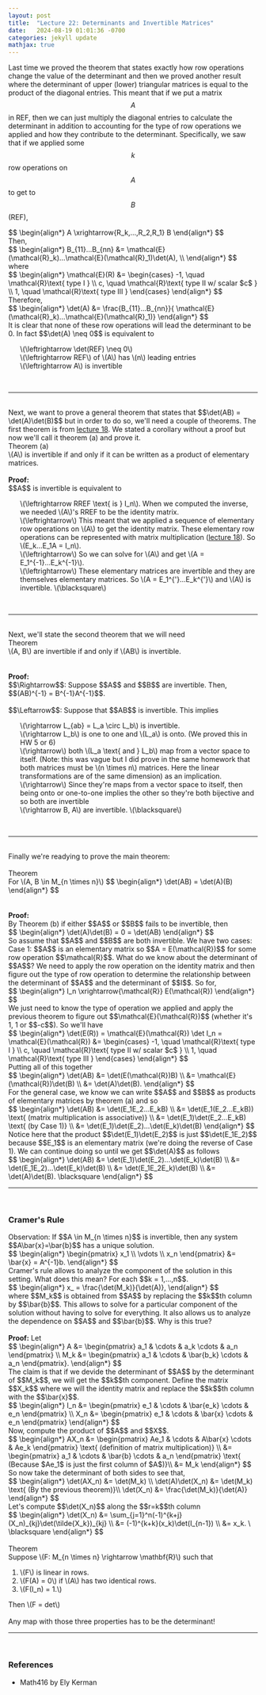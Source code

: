 ```yaml
---
layout: post
title:  "Lecture 22: Determinants and Invertible Matrices"
date:   2024-08-19 01:01:36 -0700
categories: jekyll update
mathjax: true
---
```

Last time we proved the theorem that states exactly how row operations change the value of the determinant and then we proved another result where the determinant of upper (lower) triangular matrices is equal to the product of the diagonal entries. This meant that if we put a matrix $$A$$ in REF, then we can just multiply the diagonal entries to calculate the determinant in addition to accounting for the type of row operations we applied and how they contribute to the determinant. Specifically, we saw that if we applied some $$k$$ row operations on $$A$$ to get to $$B$$ (REF),
<div>
$$
\begin{align*}
A \xrightarrow{R_k,...,R_2,R_1} B
\end{align*}
$$
</div>
Then,
<div>
$$
\begin{align*}
B_{11}...B_{nn} &= \mathcal{E}(\mathcal{R}_k)...\mathcal{E}(\mathcal{R}_1)\det(A), \\
\end{align*}
$$
</div>
where
<div>
$$
\begin{align*}
\mathcal{E}(R) &= 
\begin{cases} 
-1, \quad \mathcal{R}\text{ type I } \\
c, \quad \mathcal{R}\text{ type II w/ scalar $c$ } \\
1, \quad \mathcal{R}\text{ type III }
\end{cases}
\end{align*}
$$
</div>
Therefore,
<div>
$$
\begin{align*}
\det(A) &= \frac{B_{11}...B_{nn}}{ \mathcal{E}(\mathcal{R}_k)...\mathcal{E}(\mathcal{R}_1)}
\end{align*}
$$
</div>
<!------------------------------------------------------------------------------------>
It is clear that none of these row operations will lead the determinant to be 0. In fact $$\det(A) \neq 0$$ is equivalent to
<ul style="list-style: none;">
<li>\(\leftrightarrow \det(REF) \neq 0\)</li>
<li>\(\leftrightarrow REF\) of \(A\) has \(n\) leading entries</li>
<li>\(\leftrightarrow A\) is invertible</li>
</ul>
<br>
<hr>
<br>
<!------------------------------------------------------------------------------------>
Next, we want to prove a general theorem that states that $$\det(AB) = \det(A)\det(B)$$ but in order to do so, we'll need a couple of theorems. The first theorem is from <a href="https://strncat.github.io/jekyll/update/2024/08/10/lec18-elementary-matrices.html"> lecture 18</a>. We stated a corollary without a proof but now we'll call it theorem (a) and prove it.
<!------------------------------------------------------------------------------------>
<div class="purdiv">
Theorem (a)
</div>
<div class="purbdiv">
\(A\) is invertible if and only if it can be written as a product of elementary matrices.
</div>
<br>
<b>Proof:</b>
<br>
$$A$$ is invertible is equivalent to 
<ul style="list-style: none;">

<li>\(\leftrightarrow RREF \text{ is } I_n\). When we computed the inverse, we needed  \(A\)'s RREF to be the identity matrix.</li>

<li>\(\leftrightarrow\) This meant that we applied a sequence of elementary row operations on \(A\) to get the identity matrix. These elementary row operations can be represented with matrix multiplication (<a href="https://strncat.github.io/jekyll/update/2024/08/10/lec18-elementary-matrices.html">lecture 18</a>). So \(E_k...E_1A = I_n\). </li>

<li>\(\leftrightarrow\) So we can solve for \(A\) and get \(A = E_1^{-1}...E_k^{-1}\).</li>

<li>\(\leftrightarrow\) These elementary matrices are invertible and they are themselves elementary matrices. So \(A = E_1^{'}...E_k^{'}\) and \(A\) is invertible. \(\blacksquare\)</li>
</ul>
<br>
<hr>
<br>
<!------------------------------------------------------------------------------------>
Next, we'll state the second theorem that we will need
<br>
<div class="purdiv">
Theorem
</div>
<div class="purbdiv">
\(A, B\) are invertible if and only if \(AB\) is invertible.
</div>
<br>
<br>
<b>Proof:</b>
<br>
$$\Rightarrow$$: Suppose $$A$$ and $$B$$ are invertible. Then, $$(AB)^{-1} = B^{-1}A^{-1}$$.
<br>
<br>
$$\Leftarrow$$: Suppose that $$AB$$ is invertible. This implies

<ul style="list-style: none;">

<li>\(\rightarrow L_{ab} = L_a \circ L_b\) is invertible.</li>

<li>\(\rightarrow L_b\) is one to one and \(L_a\) is onto. (We proved this in HW 5 or 6)</li>

<li>\(\rightarrow\) both \(L_a \text{ and } L_b\) map from a vector space to itself. (Note: this was vague but I did prove in the same homework that both matrices must be \(n \times n\) matrices. Here the linear transformations are of the same dimension) as an implication.</li>

<li>\(\rightarrow\) Since they're maps from a vector space to itself, then being onto or one-to-one implies the other so they're both bijective and so both are invertible </li>

<Li>\(\rightarrow B, A\) are invertible. \(\blacksquare\) </li>
</ul>
<br>
<hr>
<br>
<!------------------------------------------------------------------------------------>
Finally we're readying to prove the main theorem:
<br>
<br>
<div class="purdiv">
Theorem
</div>
<div class="purbdiv">
For \(A, B \in M_{n \times n}\)
$$
\begin{align*}
\det(AB) = \det(A)(B)
\end{align*}
$$
</div>
<br>
<br>
<b>Proof:</b>
<br>
By Theorem (b) if either $$A$$ or $$B$$ fails to be invertible, then
<div>
$$
\begin{align*}
\det(A)\det(B) = 0 = \det(AB)
\end{align*}
$$
</div>
So assume that $$A$$ and $$B$$ are both invertible. We have two cases:
<br>
Case 1: $$A$$ is an elementary matrix so $$A = E(\mathcal{R})$$ for some row operation $$\mathcal{R}$$. What do we know about the determinant of $$A$$? We need to apply the row operation on the identity matrix and then figure out the type of row operation to determine the relationship between the determinant of $$A$$ and the determinant of $$I$$. So for,
<div>
$$
\begin{align*}
I_n \xrightarrow{\mathcal{R}} E(\mathcal{R})
\end{align*}
$$
</div>
We just need to know the type of operation we applied and apply the previous theorem to figure out $$\mathcal{E}(\mathcal{R})$$ (whether it's 1, 1 or $$-c$$). So we'll have 
<div>
$$
\begin{align*}
\det(E(R)) = \mathcal{E}(\mathcal{R}) \det I_n = \mathcal{E}(\mathcal{R})  &= 
\begin{cases} 
-1, \quad \mathcal{R}\text{ type I } \\
c, \quad \mathcal{R}\text{ type II w/ scalar $c$ } \\
1, \quad \mathcal{R}\text{ type III }
\end{cases}
\end{align*}
$$
</div>
Putting all of this together
<div>
$$
\begin{align*}
\det(AB) &= \det(E(\mathcal{R})B) \\ 
         &= \mathcal{E}(\mathcal{R})\det(B) \\
		 &= \det(A)\det(B).
\end{align*}
$$
</div>
For the general case, we know we can write $$A$$ and $$B$$ as products of elementary matrices by theorem (a) and so
<div>
$$
\begin{align*}
\det(AB) &= \det(E_1E_2...E_kB) \\ 
        &= \det(E_1(E_2...E_kB)) \text{ (matrix multiplication is associative)} \\ 
         &= \det(E_1)\det(E_2...E_kB) \text{ (by Case 1)} \\
		 &= \det(E_1)\det(E_2)...\det(E_k)\det(B)
\end{align*}
$$
</div>
Notice here that the product $$\det(E_1)\det(E_2)$$ is just $$\det(E_1E_2)$$ because $$E_1$$ is an elementary matrix (we're doing the reverse of Case 1). We can continue doing so until we get $$\det(A)$$ as follows
<div>
$$
\begin{align*}
\det(AB) &= \det(E_1)\det(E_2)...\det(E_k)\det(B) \\
         &= \det(E_1E_2)...\det(E_k)\det(B) \\
		 &= \det(E_1E_2E_k)\det(B) \\
		 &= \det(A)\det(B). \blacksquare
\end{align*}
$$
</div>
<hr>
<br>
<!------------------------------------------------------------------------------------>
<h3>Cramer's Rule</h3>
Observation: If $$A \in M_{n \times n}$$ is invertible, then any system $$A\bar{x}=\bar{b}$$ has a unique solution.
<div>
$$
\begin{align*}
\begin{pmatrix} x_1 \\ \vdots \\ x_n \end{pmatrix} 
&=
\bar{x}
=
A^{-1}b.
\end{align*}
$$
</div>
Cramer's rule allows to analyze the component of the solution in this setting. What does this mean? For each $$k = 1,...,n$$. 
<div>
$$
\begin{align*}
x_ = \frac{\det(M_k)}{\det(A)},
\end{align*}
$$
</div>
where $$M_k$$ is obtained from $$A$$ by replacing the $$k$$th column by $$\bar{b}$$. This allows to solve for a particular component of the solution without having to solve for everything. It also allows us to analyze the dependence on $$A$$ and $$\bar{b}$$. Why is this true?
<br>
<br>
<!------------------------------------------------------------------------------------>
<b>Proof:</b>
Let
<div>
$$
\begin{align*}
A &= \begin{pmatrix} a_1 & \cdots & a_k \cdots & a_n \end{pmatrix} \\
M_k &= \begin{pmatrix} a_1 & \cdots & \bar{b_k} \cdots & a_n \end{pmatrix}.
\end{align*}
$$
</div>
The claim is that if we devide the determinant of $$A$$ by the determinant of $$M_k$$, we will get the $$k$$th component. Define the matrix $$X_k$$ where we will the identity matrix and replace the $$k$$th column with the $$\bar{x}$$.
<div>
$$
\begin{align*}
I_n &= \begin{pmatrix} e_1 & \cdots & \bar{e_k} \cdots & e_n \end{pmatrix} \\
X_n &= \begin{pmatrix} e_1 & \cdots & \bar{x} \cdots & e_n \end{pmatrix}
\end{align*}
$$
</div>
Now, compute the product of $$A$$ and $$X$$.
<div>
$$
\begin{align*}
AX_n &= \begin{pmatrix} Ae_1 & \cdots & A\bar{x} \cdots & Ae_k \end{pmatrix} \text{ (definition of matrix multiplication)} \\
&= \begin{pmatrix} a_1 & \cdots & \bar{b} \cdots & a_n \end{pmatrix} \text{ (Because $Ae_1$ is just the first column of $A$)}\\
&= M_k
\end{align*}
$$
</div>
So now take the determinant of both sides to see that,
<div>
$$
\begin{align*}
\det(AX_n) &= \det(M_k) \\
\det(A)\det(X_n) &= \det(M_k)  \text{ (By the previous theorem)}\\
\det(X_n) &= \frac{\det(M_k)}{\det(A)}
\end{align*}
$$
</div>
Let's compute $$\det(X_n)$$ along the $$r=k$$th column
<div>
$$
\begin{align*}
\det(X_n) &= \sum_{j=1}^n(-1)^{k+j}(X_n)_{kj}\det(\tilde{X_k})_{kj} \\
          &= (-1)^{k+k}(x_k)\det(I_{n-1}) \\
		  &= x_k. \ \blacksquare
\end{align*}
$$
</div>
<br>
<!------------------------------------------------------------------------------------>
<div class="purdiv">
Theorem
</div>
<div class="purbdiv">
Suppose \(F: M_{n \times n} \rightarrow \mathbf{R}\) such that
<ol>
	<li>\(F\) is linear in rows.</li>
	<li>\(F(A) = 0\) if \(A\) has two identical rows.</li>
	<li>\(F(I_n) = 1.\)</li>
</ol>
Then \(F = det\)
</div>
<br>
Any map with those three properties has to be the determinant!
<hr>
<br>
<!------------------------------------------------------------------------------------>
<h3>References</h3>
<ul>
<li>Math416 by Ely Kerman</li>
</ul>























